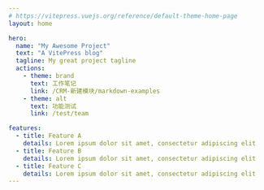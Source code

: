 ```yaml
---
# https://vitepress.vuejs.org/reference/default-theme-home-page
layout: home

hero:
  name: "My Awesome Project"
  text: "A VitePress blog"
  tagline: My great project tagline
  actions:
    - theme: brand
      text: 工作笔记
      link: /CRM-新建模块/markdown-examples
    - theme: alt
      text: 功能测试
      link: /test/team

features:
  - title: Feature A
    details: Lorem ipsum dolor sit amet, consectetur adipiscing elit
  - title: Feature B
    details: Lorem ipsum dolor sit amet, consectetur adipiscing elit
  - title: Feature C
    details: Lorem ipsum dolor sit amet, consectetur adipiscing elit
---
```

